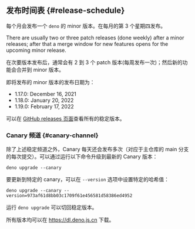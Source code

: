 ## 发布时间表 {#release-schedule}

每个月会发布一个 `deno` 的 minor 版本。在每月的第 3 个星期四发布。

There are usually two or three patch releases (done weekly) after a minor
releases; after that a merge window for new features opens for the upcoming
minor release.

在次要版本发布后，通常会有 2 到 3 个 patch 版本(每周发布一次)；然后新的功能会合并到 minor 版本。

即将发布的 minor 版本的发布日期为：

- 1.17.0: December 16, 2021
- 1.18.0: January 20, 2022
- 1.19.0: February 17, 2022

可以在 [GitHub releases 页面](https://github.com/denoland/deno/releases)查看所有的稳定版本。

### Canary 频道 {#canary-channel}

除了上述稳定频道之外，Canary 每天还会发布多次（对应于主仓库的 main 分支的每次提交）。可以通过运行以下命令升级到最新的 Canary 版本：

```
deno upgrade --canary
```

要更新到特定的 canary，可以在 `--version` 选项中设置特定的哈希值：

```
deno upgrade --canary --version=973af61d8bb03c1709f61e456581d58386ed4952
```

运行 `deno upgrade` 可以切回稳定版本。

所有版本均可以在 https://dl.deno.js.cn 下载。

